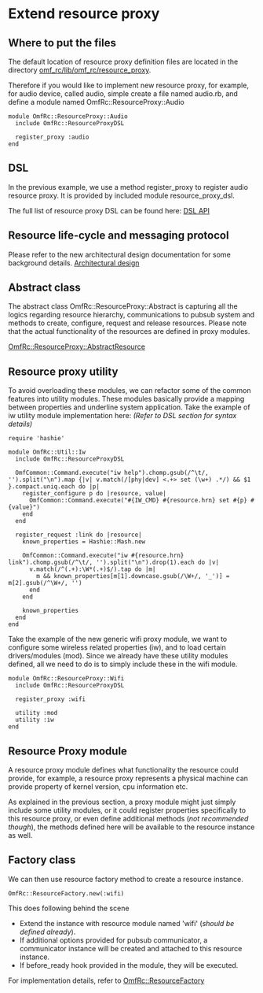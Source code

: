 # Extend resource proxy

## Where to put the files

The default location of resource proxy definition files are located in the directory [omf\_rc/lib/omf\_rc/resource_proxy](https://github.com/mytestbed/omf/tree/master/omf_rc/lib/omf_rc/resource_proxy).

Therefore if you would like to implement new resource proxy, for example, for audio device, called audio, simple create a file named audio.rb, and define a module named OmfRc::ResourceProxy::Audio

    module OmfRc::ResourceProxy::Audio
      include OmfRc::ResourceProxyDSL

      register_proxy :audio
    end

## DSL

In the previous example, we use a method register_proxy to register audio resource proxy. It is provided by included module resource_proxy_dsl.

The full list of resource proxy DSL can be found here: [DSL API](../../OmfRc/ResourceProxyDSL/ClassMethods)

## Resource life-cycle and messaging protocol

Please refer to the new architectural design documentation for some background details. [Architectural design](http://omf.mytestbed.net/projects/omf/wiki/Architectural_Foundation)

## Abstract class

The abstract class OmfRc::ResourceProxy::Abstract is capturing all the logics regarding resource hierarchy, communications to pubsub system and methods to create, configure, request and release resources. Please note that the actual functionality of the resources are defined in proxy modules.

[OmfRc::ResourceProxy::AbstractResource](../../OmfRc/ResourceProxy/AbstractResource)

## Resource proxy utility

To avoid overloading these modules, we can refactor some of the common features into utility modules. These modules basically provide a mapping between properties and underline system application. Take the example of iw utility module implementation here: *(Refer to DSL section for syntax details)*

    require 'hashie'

    module OmfRc::Util::Iw
      include OmfRc::ResourceProxyDSL

      OmfCommon::Command.execute("iw help").chomp.gsub(/^\t/, '').split("\n").map {|v| v.match(/[phy|dev] <.+> set (\w+) .*/) && $1 }.compact.uniq.each do |p|
        register_configure p do |resource, value|
          OmfCommon::Command.execute("#{IW_CMD} #{resource.hrn} set #{p} #{value}")
        end
      end

      register_request :link do |resource|
        known_properties = Hashie::Mash.new

        OmfCommon::Command.execute("iw #{resource.hrn} link").chomp.gsub(/^\t/, '').split("\n").drop(1).each do |v|
          v.match(/^(.+):\W*(.+)$/).tap do |m|
            m && known_properties[m[1].downcase.gsub(/\W+/, '_')] = m[2].gsub(/^\W+/, '')
          end
        end

        known_properties
      end
    end

Take the example of the new generic wifi proxy module, we want to configure some wireless related properties (iw), and to load certain drivers/modules (mod). Since we already have these utility modules defined, all we need to do is to simply include these in the wifi module.


    module OmfRc::ResourceProxy::Wifi
      include OmfRc::ResourceProxyDSL

      register_proxy :wifi

      utility :mod
      utility :iw
    end

## Resource Proxy module

A resource proxy module defines what functionality the resource could provide, for example, a resource proxy represents a physical machine can provide property of kernel version, cpu information etc.

As explained in the previous section, a proxy module might just simply include some utility modules, or it could register properties specifically to this resource proxy, or even define additional methods (_not recommended though_), the methods defined here will be available to the resource instance as well.

## Factory class

We can then use resource factory method to create a resource instance.

    OmfRc::ResourceFactory.new(:wifi)

This does following behind the scene

* Extend the instance with resource module named 'wifi' (_should be defined already_).
* If additional options provided for pubsub communicator, a communicator instance will be created and attached to this resource instance.
* If before_ready hook provided in the module, they will be executed.

For implementation details, refer to [OmfRc::ResourceFactory](../../OmfRc/ResourceFactory)
